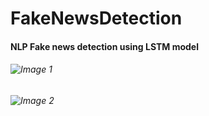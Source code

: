 # FakeNewsDetection
#### NLP Fake news detection using LSTM model
###### ![Image 1](Images/Subjects.jpg)
###### ![Image 2](Images/Fake.jpg)
